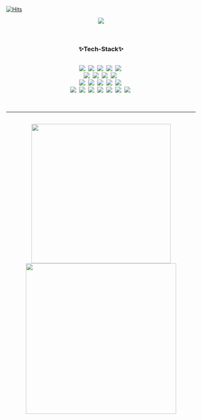[![Hits](https://hits.seeyoufarm.com/api/count/incr/badge.svg?url=https%3A%2F%2Fgithub.com%2FYEW0N-KIM&count_bg=%23AC92E6&title_bg=%23B2B2B2&icon=&icon_color=%23E7E7E7&title=yewon-kim&edge_flat=false)](https://hits.seeyoufarm.com)
  <div style="margin: 0 auto;">
        <!-- 제목 부분 -->
        <div align="center">
            <img src="https://capsule-render.vercel.app/api?type=venom&color=gradient&height=300&section=header&text=Yewon's%20GitHub&fontSize=90" />
        </div>
    <br><br>
     <h3 align="center">✨Tech-Stack✨</h3>
    <br>
        <div align="center">
            <img src="https://img.shields.io/badge/html5-E34F26.svg?style=for-the-badge&logo=html5&logoColor=white" />&nbsp
            <img src="https://img.shields.io/badge/javascript-F7DF1E.svg?style=for-the-badge&logo=javascript&logoColor=20232a" />&nbsp
            <img src="https://img.shields.io/badge/css3-1572B6.svg?style=for-the-badge&logo=css3&logoColor=white" />&nbsp
            <img src="https://img.shields.io/badge/react-20232a.svg?style=for-the-badge&logo=react&logoColor=61DAFB" />&nbsp
            <img src="https://img.shields.io/badge/Bootstrap-563D7C?style=for-the-badge&logo=bootstrap&logoColor=white" />&nbsp
        </div>
        <div align="center">
            <img src="https://img.shields.io/badge/Java-ED8B00?style=for-the-badge&logo=openjdk&logoColor=white" />&nbsp
            <img src="https://img.shields.io/badge/Node.js-43853D?style=for-the-badge&logo=node.js&logoColor=white" />&nbsp
            <img src="https://img.shields.io/badge/jQuery-0769AD?style=for-the-badge&logo=jquery&logoColor=white" />&nbsp
            <img src="https://img.shields.io/badge/Spring-6DB33F?style=for-the-badge&logo=spring&logoColor=white" />&nbsp
        </div>
        <div align="center">        
            <img src="https://img.shields.io/badge/MySQL-005C84?style=for-the-badge&logo=mysql&logoColor=white" />&nbsp
            <img src="https://img.shields.io/badge/Oracle-F80000?style=for-the-badge&logo=Oracle&logoColor=white" />&nbsp
            <img src="https://img.shields.io/badge/Ubuntu-E95420?style=for-the-badge&logo=ubuntu&logoColor=white" />&nbsp
            <img src="https://img.shields.io/badge/Windows-0078D6?style=for-the-badge&logo=windows&logoColor=white" />&nbsp
            <img src="https://img.shields.io/badge/Amazon_AWS-232F3E?style=for-the-badge&logo=amazon-aws&logoColor=white" />&nbsp
        </div>
        <div align="center">
            <img src="https://img.shields.io/badge/git-F05033.svg?style=for-the-badge&logo=git&logoColor=white" />&nbsp
            <img src="https://img.shields.io/badge/github-181717.svg?style=for-the-badge&logo=github&logoColor=white" />&nbsp
            <img src="https://img.shields.io/badge/Notion-F3F3F3.svg?style=for-the-badge&logo=notion&logoColor=black" />&nbsp
            <img src="https://img.shields.io/badge/figma-F24E1E.svg?style=for-the-badge&logo=figma&logoColor=white" />&nbsp
            <img src="https://img.shields.io/badge/Eclipse-2C2255?style=for-the-badge&logo=eclipse&logoColor=white" />&nbsp
            <img src="https://img.shields.io/badge/VSCode-2C2C32.svg?style=for-the-badge&logo=visual-studio-code&logoColor=22ABF3" />&nbsp
            <img src="https://img.shields.io/badge/Adobe%20InDesign-FF3366?style=for-the-badge&logo=Adobe%20InDesign&logoColor=white" />&nbsp
        </div>
     <br><br>
    <hr>
    <br>
     <div align="center">
          <a href="https://github.com/YEW0N-KIM/github-readme-stats">
              <img src="https://github-readme-stats.vercel.app/api/top-langs/?username=YEW0N-KIM&layout=compact" width="370" />
          </a>
          <a href="https://github.com/YEW0N-KIM/github-readme-stats">
              <img src="https://github-readme-stats.vercel.app/api?username=YEW0N-KIM" width="400" />
          </a>
      </div>
    </div>

